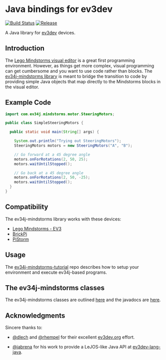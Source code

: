 # Java bindings for ev3dev

[![Build Status](https://travis-ci.org/ev34j/ev34j.svg?branch=master)](https://travis-ci.org/ev34j/ev34j)
[![Release](https://jitpack.io/v/ev34j/ev34j.svg)](https://jitpack.io/#ev34j/ev34j)

A Java library for [ev3dev](http://www.ev3dev.org) devices.

## Introduction

The [Lego Mindstorms visual editor](http://www.lego.com/en-us/mindstorms/downloads/download-software)
is a great first programming environment. However, as things get more complex,
visual programming can get cumbersome and you want to  use code rather than blocks.
The [ev34j-mindstorms library](https://github.com/ev34j/ev34j) is meant to bridge the transition to code
by providing simple Java objects that map directly to the Mindstorms blocks in
the visual editor.

## Example Code

```java
import com.ev34j.mindstorms.motor.SteeringMotors;

public class SimpleSteeringMotors {

  public static void main(String[] args) {

    System.out.println("Trying out SteeringMotors");
    SteeringMotors motors = new SteeringMotors("A", "B");

    // Go forward at a 45 degree angle
    motors.onForRotations(2, 50, 25);
    motors.waitUntilStopped();

    // Go back at a 45 degree angle
    motors.onForRotations(2, 50, -25);
    motors.waitUntilStopped();
  }
}
```

## Compatibility

The ev34j-mindstorms library works with these devices:

* [Lego Mindstorms - EV3](http://www.lego.com/en-us/mindstorms/about-ev3)
* [BrickPi](http://www.dexterindustries.com/brickpi/)
* [PiStorm](http://www.mindsensors.com/teaching-stem-with-robotics/13-pistorms-base-kit-raspberry-pi-brain-for-lego-robot)

## Usage

The [ev34j-mindstorms-tutorial](https://github.com/ev34j/ev34j-mindstorms-tutorial) repo
describes how to setup your environment and execute ev34j-based programs.

## The ev34j-mindstorms classes

The ev34j-mindstorms classes are outlined
[here](https://github.com/ev34j/ev34j-mindstorm-tutorial/wiki/Ev34j-Mindstorms-Object-Summary)
and the javadocs are [here](http://docs.ev34j.com).

## Acknowledgments

Sincere thanks to:

* [@dlech](https://github.com/dlech) and [@rhempel](https://github.com/rhempel) for their excellent [ev3dev.org](http://www.ev3dev.org) effort.

* [@jabrena](https://github.com/jabrena) for his work to provide a LeJOS-like Java API at [ev3dev-lang-java](https://github.com/ev3dev-lang-java/ev3dev-lang-java).